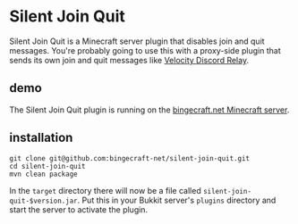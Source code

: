 # Silent Join Quit

Silent Join Quit is a Minecraft server plugin that disables join and quit messages. You're probably going to use this
with a proxy-side plugin that sends its own join and quit messages
like [Velocity Discord Relay](https://github.com/bingecraft-net/velocity-discord-relay).

## demo

The Silent Join Quit plugin is running on the [bingecraft.net Minecraft server](https://bingecraft.net).

## installation

```
git clone git@github.com:bingecraft-net/silent-join-quit.git
cd silent-join-quit
mvn clean package
```

In the `target` directory there will now be a file called `silent-join-quit-$version.jar`. Put this in your Bukkit
server's `plugins` directory and start the server to activate the plugin.
